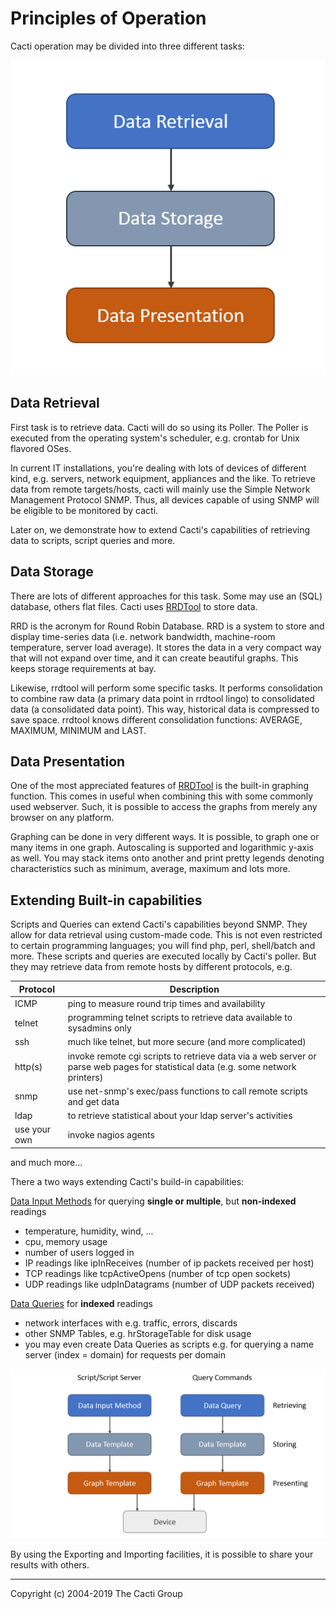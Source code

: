 # Principles of Operation

Cacti operation may be divided into three different tasks:

![Principles of Operation](images/principles_of_operation.png)

## Data Retrieval

First task is to retrieve data. Cacti will do so using its Poller. The Poller
is executed from the operating system's scheduler, e.g. crontab for Unix
flavored OSes.

In current IT installations, you're dealing with lots of devices of different
kind, e.g. servers, network equipment, appliances and the like. To retrieve
data from remote targets/hosts, cacti will mainly use the Simple Network
Management Protocol SNMP. Thus, all devices capable of using SNMP will be
eligible to be monitored by cacti.

Later on, we demonstrate how to extend Cacti's capabilities of retrieving data
to scripts, script queries and more.

## Data Storage

There are lots of different approaches for this task. Some may use an (SQL)
database, others flat files. Cacti uses [RRDTool](http://www.rrdtool.org/) to
store data.

RRD is the acronym for Round Robin Database. RRD is a system to store and
display time-series data (i.e. network bandwidth, machine-room temperature,
server load average). It stores the data in a very compact way that will not
expand over time, and it can create beautiful graphs. This keeps storage
requirements at bay.

Likewise, rrdtool will perform some specific tasks. It performs consolidation
to combine raw data (a primary data point in rrdtool lingo) to consolidated
data (a consolidated data point). This way, historical data is compressed to
save space. rrdtool knows different consolidation functions: AVERAGE, MAXIMUM,
MINIMUM and LAST.

## Data Presentation

One of the most appreciated features of [RRDTool](http://www.rrdtool.org/) is
the built-in graphing function. This comes in useful when combining this with
some commonly used webserver. Such, it is possible to access the graphs from
merely any browser on any platform.

Graphing can be done in very different ways. It is possible, to graph one or
many items in one graph. Autoscaling is supported and logarithmic y-axis as
well. You may stack items onto another and print pretty legends denoting
characteristics such as minimum, average, maximum and lots more.

## Extending Built-in capabilities

Scripts and Queries can extend Cacti's capabilities beyond SNMP. They allow for
data retrieval using custom-made code. This is not even restricted to certain
programming languages; you will find php, perl, shell/batch and more. These
scripts and queries are executed locally by Cacti's poller. But they may
retrieve data from remote hosts by different protocols, e.g.

Protocol | Description
--- | ---
ICMP | ping to measure round trip times and availability
telnet | programming telnet scripts to retrieve data available to sysadmins only
ssh | much like telnet, but more secure (and more complicated)
http(s) | invoke remote cgi scripts to retrieve data via a web server or parse web pages for statistical data (e.g. some network printers)
snmp | use net-snmp's exec/pass functions to call remote scripts and get data
ldap | to retrieve statistical about your ldap server's activities
use your own | invoke nagios agents

and much more...

There a two ways extending Cacti's build-in capabilities:

[Data Input Methods](Data-Input-Methods.md) for querying **single or
multiple**, but **non-indexed** readings

- temperature, humidity, wind, ...
- cpu, memory usage
- number of users logged in
- IP readings like ipInReceives (number of ip packets received per host)
- TCP readings like tcpActiveOpens (number of tcp open sockets)
- UDP readings like udpInDatagrams (number of UDP packets received)

[Data Queries](Data-Queries.md) for **indexed** readings

- network interfaces with e.g. traffic, errors, discards
- other SNMP Tables, e.g. hrStorageTable for disk usage
- you may even create Data Queries as scripts e.g. for querying a
 name server (index = domain) for requests per domain

![Basic Principle of Operation for Data Input Method & Data Query](images/data-input-method-and-query.png)

By using the Exporting and Importing facilities, it is possible to share your
results with others.

---
Copyright (c) 2004-2019 The Cacti Group
